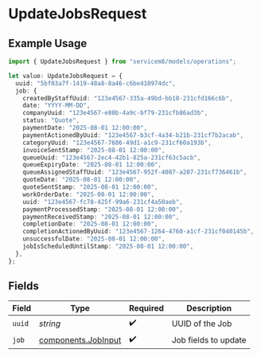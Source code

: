 # UpdateJobsRequest

## Example Usage

```typescript
import { UpdateJobsRequest } from "servicem8/models/operations";

let value: UpdateJobsRequest = {
  uuid: "5bf03a7f-1419-48a8-8a46-c6be410974dc",
  job: {
    createdByStaffUuid: "123e4567-335a-49bd-bb18-231cfd166c6b",
    date: "YYYY-MM-DD",
    companyUuid: "123e4567-e80b-4a9c-bf79-231cfb86ad3b",
    status: "Quote",
    paymentDate: "2025-08-01 12:00:00",
    paymentActionedByUuid: "123e4567-b3cf-4a34-b21b-231cf7b2acab",
    categoryUuid: "123e4567-7686-49d1-a1c9-231cf60a193b",
    invoiceSentStamp: "2025-08-01 12:00:00",
    queueUuid: "123e4567-2ec4-42b1-825a-231cf63c5acb",
    queueExpiryDate: "2025-08-01 12:00:00",
    queueAssignedStaffUuid: "123e4567-952f-4087-a207-231cf736461b",
    quoteDate: "2025-08-01 12:00:00",
    quoteSentStamp: "2025-08-01 12:00:00",
    workOrderDate: "2025-08-01 12:00:00",
    uuid: "123e4567-fc78-425f-99a6-231cf4a50aeb",
    paymentProcessedStamp: "2025-08-01 12:00:00",
    paymentReceivedStamp: "2025-08-01 12:00:00",
    completionDate: "2025-08-01 12:00:00",
    completionActionedByUuid: "123e4567-1264-4760-a1cf-231cf040145b",
    unsuccessfulDate: "2025-08-01 12:00:00",
    jobIsScheduledUntilStamp: "2025-08-01 12:00:00",
  },
};
```

## Fields

| Field                                                      | Type                                                       | Required                                                   | Description                                                |
| ---------------------------------------------------------- | ---------------------------------------------------------- | ---------------------------------------------------------- | ---------------------------------------------------------- |
| `uuid`                                                     | *string*                                                   | :heavy_check_mark:                                         | UUID of the Job                                            |
| `job`                                                      | [components.JobInput](../../models/components/jobinput.md) | :heavy_check_mark:                                         | Job fields to update                                       |